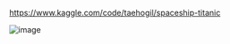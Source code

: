 https://www.kaggle.com/code/taehogil/spaceship-titanic


![image](https://github.com/sejongsmarcle/2023_Spring_Kaggle_Study/assets/94752167/c9e373aa-a52f-4122-92cb-2b0efe755852)


